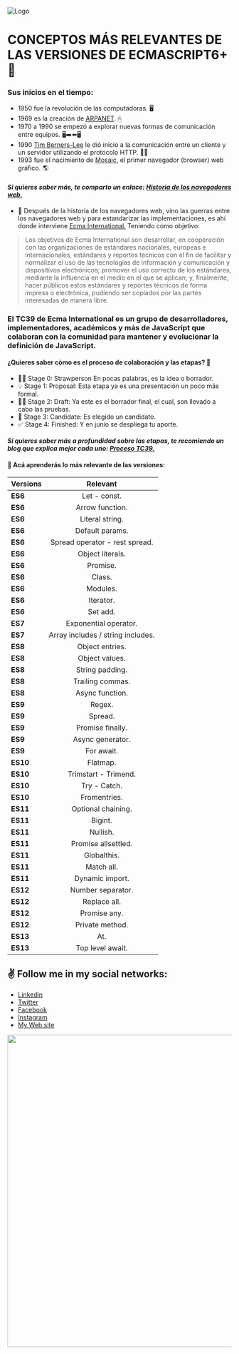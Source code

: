 ![Logo](https://res.cloudinary.com/juancms98/image/upload/v1665415315/logo_omudfv.png)

# CONCEPTOS MÁS RELEVANTES DE LAS VERSIONES DE ECMASCRIPT6+ 🚀

### Sus inicios en el tiempo:

- 1950 fue la revolución de las computadoras. 🖥
- 1969 es la creación de [ARPANET](https://es.wikipedia.org/wiki/ARPANET). 🖱
- 1970 a 1990 se empezó a explorar nuevas formas de comunicación entre equipos. 🖥➡⬅🖥
- 1990 [Tim Berners-Lee](https://es.wikipedia.org/wiki/Tim_Berners-Lee) le dió inicio a la comunicación entre un cliente y un servidor utilizando el protocolo HTTP. 👨‍💻
- 1993 fue el nacimiento de [Mosaic](https://es.wikipedia.org/wiki/Mosaic), el primer navegador (browser) web gráfico. 🌎

#### _Si quieres saber más, te comparto un enlace: [Historia de los navegadores web.](https://www.mozilla.org/es-ES/firefox/browsers/browser-history/#:~:text=El%20cient%C3%ADfico%20inform%C3%A1tico%20brit%C3%A1nico%20Tim,ventana%20a%20Internet%20%22WorldWideWeb%22.)_

- 🥊 Después de la historia de los navegadores web, vino las guerras entre los navegadores web y para estandarizar las implementaciones, es ahí donde interviene [Ecma International.](https://es.wikipedia.org/wiki/Ecma_International) Teniendo como objetivo:

> Los objetivos de Ecma International son desarrollar, en cooperación con las organizaciones de estándares nacionales, europeas e internacionales, estándares y reportes técnicos con el fin de facilitar y normalizar el uso de las tecnologías de información y comunicación y dispositivos electrónicos; promover el uso correcto de los estándares, mediante la influencia en el medio en el que se aplican; y, finalmente, hacer públicos estos estándares y reportes técnicos de forma impresa o electrónica, pudiendo ser copiados por las partes interesadas de manera libre.

### El TC39 de Ecma International es un grupo de desarrolladores, implementadores, académicos y más de JavaScript que colaboran con la comunidad para mantener y evolucionar la definición de JavaScript.

#### ¿Quieres saber cómo es el proceso de colaboración y las etapas? 🤔

- 🤷🏻 Stage 0: Strawperson En pocas palabras, es la idea o borrador.
- 💡 Stage 1: Proposal: Esta etapa ya es una presentación un poco más formal.
- ✍🏻 Stage 2: Draft: Ya este es el borrador final, el cual, son llevado a cabo las pruebas.
- 📝 Stage 3: Candidate: Es elegido un candidato.
- ✅ Stage 4: Finished: Y en junio se despliega tu aporte.

#### _Si quieres saber más a profundidad sobre las etapas, te recomiendo un blog que explica mejor cada uno: [Proceso TC39.](https://nitayneeman.com/posts/introducing-all-stages-of-the-tc39-process-in-ecmascript/)_

#### 🙌 Acá aprenderás lo más relevante de las versiones:

| Versions |             Relevant              |
| -------- | :-------------------------------: |
| **ES6**  |           Let - const.            |
| **ES6**  |          Arrow function.          |
| **ES6**  |          Literal string.          |
| **ES6**  |          Default params.          |
| **ES6**  |  Spread operator - rest spread.   |
| **ES6**  |         Object literals.          |
| **ES6**  |             Promise.              |
| **ES6**  |              Class.               |
| **ES6**  |             Modules.              |
| **ES6**  |             Iterator.             |
| **ES6**  |             Set add.              |
| **ES7**  |       Exponential operator.       |
| **ES7**  | Array includes / string includes. |
| **ES8**  |          Object entries.          |
| **ES8**  |          Object values.           |
| **ES8**  |          String padding.          |
| **ES8**  |         Trailing commas.          |
| **ES8**  |          Async function.          |
| **ES9**  |              Regex.               |
| **ES9**  |              Spread.              |
| **ES9**  |         Promise finally.          |
| **ES9**  |         Async generator.          |
| **ES9**  |            For await.             |
| **ES10** |             Flatmap.              |
| **ES10** |       Trimstart - Trimend.        |
| **ES10** |           Try - Catch.            |
| **ES10** |           Fromentries.            |
| **ES11** |        Optional chaining.         |
| **ES11** |              Bigint.              |
| **ES11** |             Nullish.              |
| **ES11** |        Promise allsettled.        |
| **ES11** |            Globalthis.            |
| **ES11** |            Match all.             |
| **ES11** |          Dynamic import.          |
| **ES12** |         Number separator.         |
| **ES12** |           Replace all.            |
| **ES12** |           Promise any.            |
| **ES12** |          Private method.          |
| **ES13** |                At.                |
| **ES13** |         Top level await.          |

## ✌️ Follow me in my social networks:

- [Linkedin](https://www.linkedin.com/in/juancms98/)
- [Twitter](https://twitter.com/juancms98)
- [Facebook](https://www.facebook.com/profile.php?id=100067363884753)
- [Instagram](https://www.instagram.com/juancms98/)
- [My Web site](https://juancodev.github.io/Portfolio/)

<img src="https://res.cloudinary.com/juancms98/image/upload/v1630885661/juancms98_yzbssj.png" width="700" heigth="700">
